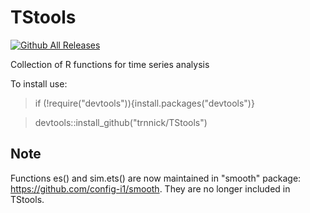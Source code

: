 TStools 
=======
[![Github All Releases](https://img.shields.io/github/downloads/TStools/TStools/total.svg)](http://cranlogs.r-pkg.org/badges/grand-total/TStools)

Collection of R functions for time series analysis

To install use:

> if (!require("devtools")){install.packages("devtools")}

> devtools::install_github("trnnick/TStools")


Note
-------
Functions es() and sim.ets() are now maintained in "smooth" package: https://github.com/config-i1/smooth. They are no longer included in TStools.
